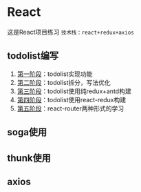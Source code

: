 # React
这是React项目练习
`技术栈：react+redux+axios`
## todolist编写
1. [第一阶段](./react1-base)：todolist实现功能
2. [第二阶段](./react2-complicate)：todolist拆分，写法优化
3. [第三阶段](./react3-redux)：todolist使用纯redux+antd构建
4. [第四阶段](./react4-react-redux)：todolist使用react-redux构建
5. [第五阶段](./react5-router)：react-router两种形式的学习
## soga使用
## thunk使用
## axios

